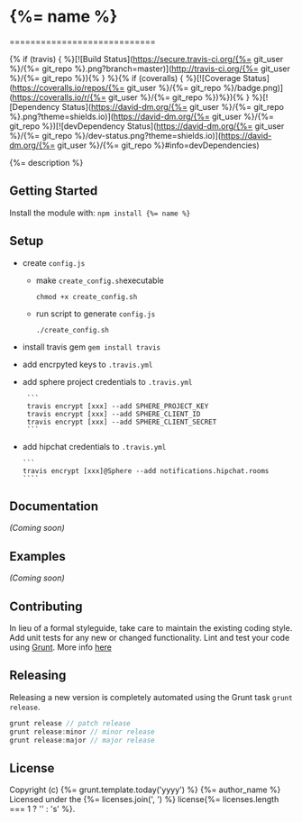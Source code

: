 # {%= name %}
============================

{% if (travis) { %}[![Build Status](https://secure.travis-ci.org/{%= git_user %}/{%= git_repo %}.png?branch=master)](http://travis-ci.org/{%= git_user %}/{%= git_repo %}){% } %}{% if (coveralls) { %}[![Coverage Status](https://coveralls.io/repos/{%= git_user %}/{%= git_repo %}/badge.png)](https://coveralls.io/r/{%= git_user %}/{%= git_repo %})%}){% } %}[![Dependency Status](https://david-dm.org/{%= git_user %}/{%= git_repo %}.png?theme=shields.io)](https://david-dm.org/{%= git_user %}/{%= git_repo %})[![devDependency Status](https://david-dm.org/{%= git_user %}/{%= git_repo %}/dev-status.png?theme=shields.io)](https://david-dm.org/{%= git_user %}/{%= git_repo %}#info=devDependencies)


{%= description %}

## Getting Started
Install the module with: `npm install {%= name %}`

## Setup

* create `config.js`
  * make `create_config.sh`executable

    ```
    chmod +x create_config.sh
    ```
  * run script to generate `config.js`

    ```
    ./create_config.sh
    ```
* install travis gem `gem install travis`
* add encrpyted keys to `.travis.yml`
 * add sphere project credentials to `.travis.yml`

        ```
        travis encrypt [xxx] --add SPHERE_PROJECT_KEY
        travis encrypt [xxx] --add SPHERE_CLIENT_ID
        travis encrypt [xxx] --add SPHERE_CLIENT_SECRET
        ```
  * add hipchat credentials to `.travis.yml`
  
        ```
        travis encrypt [xxx]@Sphere --add notifications.hipchat.rooms
        ````

## Documentation
_(Coming soon)_

## Examples
_(Coming soon)_

## Contributing
In lieu of a formal styleguide, take care to maintain the existing coding style. Add unit tests for any new or changed functionality. Lint and test your code using [Grunt](http://gruntjs.com/).
More info [here](CONTRIBUTING.md)

## Releasing
Releasing a new version is completely automated using the Grunt task `grunt release`.

```javascript
grunt release // patch release
grunt release:minor // minor release
grunt release:major // major release
```

## License
Copyright (c) {%= grunt.template.today('yyyy') %} {%= author_name %}
Licensed under the {%= licenses.join(', ') %} license{%= licenses.length === 1 ? '' : 's' %}.

